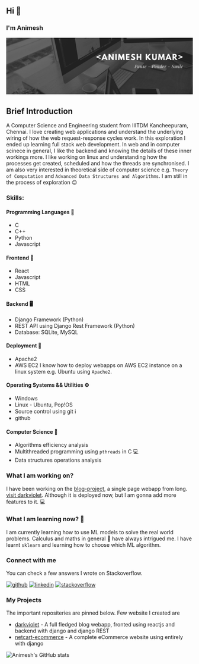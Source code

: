 ## Hi 👋
### I'm Animesh

![alt text](linkedin_banner.png)

## Brief Introduction
A Computer Science and Engineering student from IIITDM Kancheepuram, Chennai. I love creating web applications and understand the underlying wiring of how the web request-response cycles work. In this exploration I ended up learning full stack web development. In web and in computer scinece in general, I like the backend and knowing the details of these inner workings more. I like working on linux and understanding how the processes get created, scheduled and how the threads are synchronised. I am also very interested in theoretical side of computer science e.g. `Theory of Computation` and `Advanced Data Structures and Algorithms`. I am still in the process of exploration 😉


### Skills:
#### Programming Languages 🧠
* C
* C++
* Python
* Javascript

#### Frontend 🍓
* React
* Javascript
* HTML
* CSS

#### Backend 🖥️
* Django Framework (Python)
* REST API using Django Rest Framework (Python)
* Database: SQLite, MySQL

#### Deployment 💾
* Apache2
* AWS EC2
I know how to deploy webapps on AWS EC2 instance on a linux system e.g. Ubuntu using `Apache2`.

#### Operating Systems && Utilities ⚙️
* Windows
* Linux - Ubuntu, Pop!OS
* Source control using git ℹ️
* github

#### Computer Science 📓
* Algorithms efficiency analysis
* Multithreaded programming using `pthreads` in C 💻
* Data structures operations analysis

### What I am working on? 
I have been working on the [blog-project](https://github.com/Animesh241100/blog-project), a single page webapp from long. [visit darkviolet](http://darkviolet.pythonanywhere.com/). Although it is deployed now, but I am gonna add more features to it. 💻

### What I am learning now? 🤔
I am currently learning how to use ML models to solve the real world problems. Calculus and maths in general 📖 have always intrigued me. I have learnt `sklearn` and learning how to choose which ML algorithm.

### Connect with me
You can check a few answers I wrote on Stackoverflow.

[<img src='https://cdn.jsdelivr.net/npm/simple-icons@3.0.1/icons/github.svg' alt='github' height='40'>](https://github.com/animesh241100)  [<img src='https://cdn.jsdelivr.net/npm/simple-icons@3.0.1/icons/linkedin.svg' alt='linkedin' height='40'>](https://www.linkedin.com/in/animesh241100/)  [<img src='https://cdn.jsdelivr.net/npm/simple-icons@3.0.1/icons/stackoverflow.svg' alt='stackoverflow' height='40'>](https://stackoverflow.com/users/12661847)  

### My Projects
The important repositeries are pinned below. Few website I created are

* [darkviolet](http://darkviolet.pythonanywhere.com/) - A full fledged blog webapp, fronted using reactjs and backend with django and django REST
* [netcart-ecommerce](http://netcartecommerce.pythonanywhere.com/) - A complete eCommerce website using entirely with django

![Animesh's GitHub stats](https://github-readme-stats.vercel.app/api?username=animesh241100&show_icons=true&theme=dracula)
